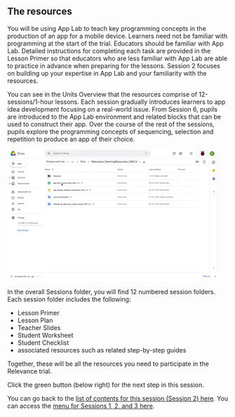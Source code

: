 ## The resources

You will be using App Lab to teach key programming concepts in the production of an app for a mobile device. Learners need not be familiar with programming at the start of the trial. Educators should be familiar with App Lab. Detailed instructions for completing each task are provided in the Lesson Primer so that educators who are less familiar with App Lab are able to practice in advance when preparing for the lessons. Session 2 focuses on building up your expertise in App Lab and your familiarity with the resources.

You can see in the Units Overview that the resources comprise of 12-sessions/1-hour lessons. Each session gradually introduces learners to app idea development focusing on a real-world issue. From Session 6, pupils are introduced to the App Lab environment and related blocks that can be used to construct their app. Over the course of the rest of the sessions, pupils explore the programming concepts of sequencing, selection and repetition to produce an app of their choice.

![Lesson Folders on screen and rest cursor on each folder](images/Relevance-LessonFolderAccess.gif)

In the overall Sessions folder, you will find 12 numbered session folders. Each session folder includes the following:
+ Lesson Primer
+ Lesson Plan
+ Teacher Slides
+ Student Worksheet
+ Student Checklist 
+ associated resources such as related step-by-step guides 

Together, these will be all the resources you need to participate in the Relevance trial.

Click the green button (below right) for the next step in this session.

You can go back to the [list of contents for this session (Session 2) here](https://projects.raspberrypi.org/en/projects/Year8-RelevanceTraining-Part2-GBICi4).
You can access the [menu for Sessions 1, 2, and 3 here](https://projects.raspberrypi.org/en/pathways/year8-relevancetraining-gbici4).
